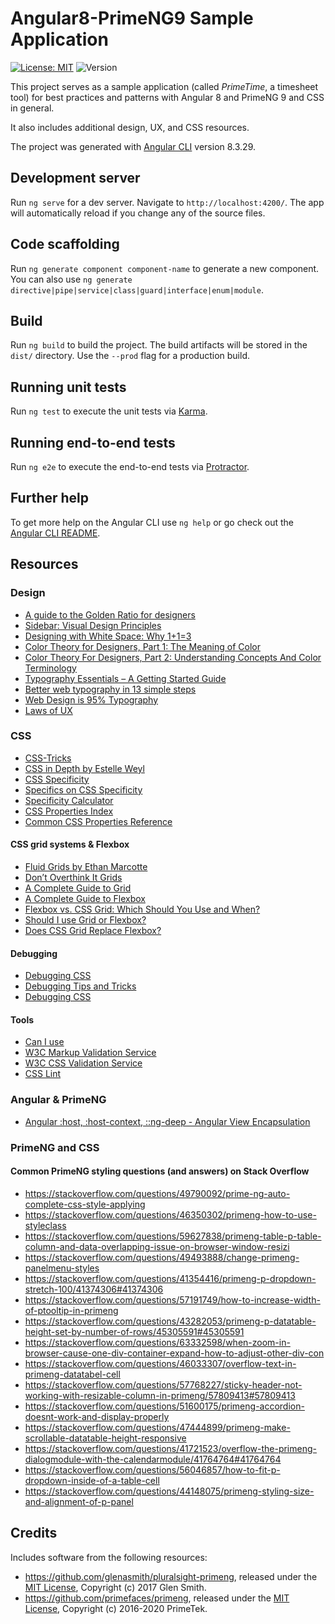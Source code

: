 # Angular8-PrimeNG9 Sample Application

[![License: MIT](https://img.shields.io/badge/License-MIT-yellow.svg)](https://opensource.org/licenses/MIT)
![Version](https://img.shields.io/github/package-json/v/BjoernKW/Angular8-PrimeNG9-sample-application.svg?style=shield)

This project serves as a sample application (called *PrimeTime*, a timesheet tool) for best practices and patterns with Angular 8 and PrimeNG 9 and CSS in general.

It also includes additional design, UX, and CSS resources.

The project was generated with [Angular CLI](https://github.com/angular/angular-cli) version 8.3.29.

## Development server

Run `ng serve` for a dev server. Navigate to `http://localhost:4200/`. The app will automatically reload if you change any of the source files.

## Code scaffolding

Run `ng generate component component-name` to generate a new component. You can also use `ng generate directive|pipe|service|class|guard|interface|enum|module`.

## Build

Run `ng build` to build the project. The build artifacts will be stored in the `dist/` directory. Use the `--prod` flag for a production build.

## Running unit tests

Run `ng test` to execute the unit tests via [Karma](https://karma-runner.github.io).

## Running end-to-end tests

Run `ng e2e` to execute the end-to-end tests via [Protractor](http://www.protractortest.org/).

## Further help

To get more help on the Angular CLI use `ng help` or go check out the [Angular CLI README](https://github.com/angular/angular-cli/blob/master/README.md).

## Resources

### Design

* [A guide to the Golden Ratio for designers](https://www.invisionapp.com/inside-design/golden-ratio-designers/)
* [Sidebar: Visual Design Principles](https://webstyleguide.com/wsg3/7-page-design/4-visual-design-principles.html)
* [Designing with White Space: Why 1+1=3](https://designforhackers.com/blog/whitespace-113/)
* [Color Theory for Designers, Part 1: The Meaning of Color](https://www.smashingmagazine.com/2010/01/color-theory-for-designers-part-1-the-meaning-of-color/)
* [Color Theory For Designers, Part 2: Understanding Concepts And Color Terminology](https://www.smashingmagazine.com/2010/02/color-theory-for-designers-part-2-understanding-concepts-and-terminology/)
* [Typography Essentials – A Getting Started Guide](https://desket.co/blogs/news/typography-essentials-a-getting-started-guide)
* [Better web typography in 13 simple steps](https://www.creativebloq.com/typography/better-web-typography-few-simple-steps-5132803)
* [Web Design is 95% Typography](https://ia.net/topics/the-web-is-all-about-typography-period)
* [Laws of UX](https://lawsofux.com/)

### CSS

* [CSS-Tricks](https://css-tricks.com/)
* [CSS in Depth by Estelle Weyl](https://estelle.github.io/CSS/)
* [CSS Specificity](https://www.w3schools.com/css/css_specificity.asp)
* [Specifics on CSS Specificity](https://css-tricks.com/specifics-on-css-specificity/)
* [Specificity Calculator](https://specificity.keegan.st/)
* [CSS Properties Index](https://meiert.com/en/indices/css-properties/)
* [Common CSS Properties Reference](https://developer.mozilla.org/en-US/docs/Web/CSS/CSS_Properties_Reference)

#### CSS grid systems & Flexbox

* [Fluid Grids by Ethan Marcotte](https://alistapart.com/article/fluidgrids/)
* [Don’t Overthink It Grids](https://css-tricks.com/dont-overthink-it-grids/)
* [A Complete Guide to Grid](https://css-tricks.com/snippets/css/complete-guide-grid/)
* [A Complete Guide to Flexbox](https://css-tricks.com/snippets/css/a-guide-to-flexbox/)
* [Flexbox vs. CSS Grid: Which Should You Use and When?](https://webdesign.tutsplus.com/articles/flexbox-vs-css-grid-which-should-you-use--cms-30184)
* [Should I use Grid or Flexbox?](https://rachelandrew.co.uk/archives/2016/03/30/should-i-use-grid-or-flexbox/)
* [Does CSS Grid Replace Flexbox?](https://css-tricks.com/css-grid-replace-flexbox/)

#### Debugging

* [Debugging CSS](https://developer.mozilla.org/en-US/docs/Learn/CSS/Building_blocks/Debugging_CSS)
* [Debugging Tips and Tricks](https://css-tricks.com/debugging-tips-tricks/)
* [Debugging CSS](https://benfrain.com/debugging-css/)

#### Tools

* [Can I use](https://caniuse.com/)
* [W3C Markup Validation Service](https://validator.w3.org/)
* [W3C CSS Validation Service](https://jigsaw.w3.org/css-validator/)
* [CSS Lint](http://csslint.net/)

### Angular & PrimeNG

* [Angular :host, :host-context, ::ng-deep - Angular View Encapsulation](https://blog.angular-university.io/angular-host-context/)

### PrimeNG and CSS

#### Common PrimeNG styling questions (and answers) on Stack Overflow

* https://stackoverflow.com/questions/49790092/prime-ng-auto-complete-css-style-applying
* https://stackoverflow.com/questions/46350302/primeng-how-to-use-styleclass
* https://stackoverflow.com/questions/59627838/primeng-table-p-table-column-and-data-overlapping-issue-on-browser-window-resizi
* https://stackoverflow.com/questions/49493888/change-primeng-panelmenu-styles
* https://stackoverflow.com/questions/41354416/primeng-p-dropdown-stretch-100/41374306#41374306
* https://stackoverflow.com/questions/57191749/how-to-increase-width-of-ptooltip-in-primeng
* https://stackoverflow.com/questions/43282053/primeng-p-datatable-height-set-by-number-of-rows/45305591#45305591
* https://stackoverflow.com/questions/63332598/when-zoom-in-browser-cause-one-div-container-expand-how-to-adjust-other-div-con
* https://stackoverflow.com/questions/46033307/overflow-text-in-primeng-datatabel-cell
* https://stackoverflow.com/questions/57768227/sticky-header-not-working-with-resizable-column-in-primeng/57809413#57809413
* https://stackoverflow.com/questions/51600175/primeng-accordion-doesnt-work-and-display-properly
* https://stackoverflow.com/questions/47444899/primeng-make-scrollable-datatable-height-responsive
* https://stackoverflow.com/questions/41721523/overflow-the-primeng-dialogmodule-with-the-calendarmodule/41764764#41764764
* https://stackoverflow.com/questions/56046857/how-to-fit-p-dropdown-inside-of-a-table-cell
* https://stackoverflow.com/questions/44148075/primeng-styling-size-and-alignment-of-p-panel

## Credits

Includes software from the following resources:
* https://github.com/glenasmith/pluralsight-primeng, released under the [MIT License](https://opensource.org/licenses/MIT), Copyright (c) 2017 Glen Smith.
* https://github.com/primefaces/primeng, released under the [MIT License](https://opensource.org/licenses/MIT), Copyright (c) 2016-2020 PrimeTek.
